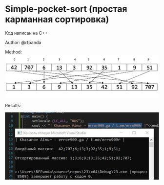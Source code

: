 # Simple-pocket-sort (простая карманная сортировка)

Код написан на C++

Author: @rfpanda

Method:
![Main](https://github.com/rfpanda/Simple-pocket-sort/raw/main/Git-view/img2.jpeg)

Results: 

![Main](https://github.com/rfpanda/Simple-pocket-sort/raw/main/Git-view/img1.jpeg)
